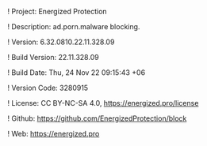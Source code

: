 ! Project: Energized Protection

! Description: ad.porn.malware blocking.

! Version: 6.32.0810.22.11.328.09

! Build Version: 22.11.328.09

! Build Date: Thu, 24 Nov 22 09:15:43 +06

! Version Code: 3280915

! License: CC BY-NC-SA 4.0, https://energized.pro/license

! Github: https://github.com/EnergizedProtection/block

! Web: https://energized.pro
